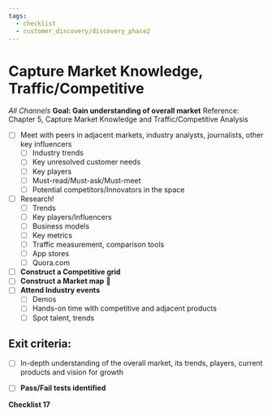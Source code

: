 ```yaml
---
tags:
  - checklist
  - customer_discovery/discovery_phase2
---
```


# Capture Market Knowledge, Traffic/Competitive
*All Channels*
**Goal: Gain understanding of overall market**
Reference: Chapter 5, Capture Market Knowledge and Traffic/Competitive Analysis

- [ ] Meet with peers in adjacent markets, industry analysts, journalists, other key influencers
	- [ ] Industry trends
	- [ ] Key unresolved customer needs
	- [ ] Key players
	- [ ] Must-read/Must-ask/Must-meet
	- [ ] Potential competitors/Innovators in the space
- [ ] Research!
	- [ ] Trends
	- [ ] Key players/Influencers
	- [ ] Business models
	- [ ] Key metrics
	- [ ] Traffic measurement, comparison tools
	- [ ] App stores
	- [ ] Quora.com
- [ ] **Construct a Competitive grid**
- [ ] **Construct a Market map**

- [ ] **Attend Industry events**
	- [ ] Demos
	- [ ] Hands-on time with competitive and adjacent products
	- [ ] Spot talent, trends
## Exit criteria:
- [ ] In-depth understanding of the overall market, its trends, players, current products and vision for growth

- [ ] **Pass/Fail tests identified**

**Checklist 17**
